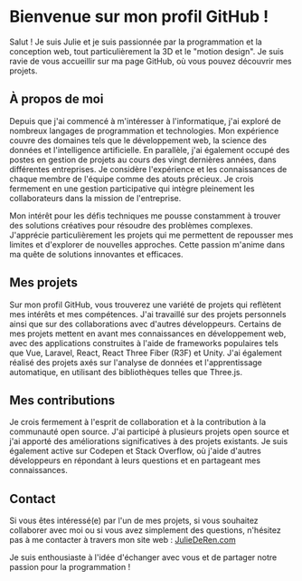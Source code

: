 # Bienvenue sur mon profil GitHub !
Salut ! Je suis Julie et je suis passionnée par la programmation et la conception web, tout particulièrement la 3D et le "motion design". Je suis ravie de vous accueillir sur ma page GitHub, où vous pouvez découvrir mes projets.

## À propos de moi
Depuis que j'ai commencé à m'intéresser à l'informatique, j'ai exploré de nombreux langages de programmation et technologies. Mon expérience couvre des domaines tels que le développement web, la science des données et l'intelligence artificielle. En parallèle, j'ai également occupé des postes en gestion de projets au cours des vingt dernières années, dans différentes entreprises.  Je considère l'expérience et les connaissances de chaque membre de l'équipe comme des atouts précieux. Je crois fermement en une gestion participative qui intègre pleinement les collaborateurs dans la mission de l'entreprise.

Mon intérêt pour les défis techniques me pousse constamment à trouver des solutions créatives pour résoudre des problèmes complexes. J'apprécie particulièrement les projets qui me permettent de repousser mes limites et d'explorer de nouvelles approches. Cette passion m'anime dans ma quête de solutions innovantes et efficaces.

## Mes projets
Sur mon profil GitHub, vous trouverez une variété de projets qui reflètent mes intérêts et mes compétences. J'ai travaillé sur des projets personnels ainsi que sur des collaborations avec d'autres développeurs. Certains de mes projets mettent en avant mes connaissances en développement web, avec des applications construites à l'aide de frameworks populaires tels que Vue, Laravel, React, React Three Fiber (R3F) et Unity. J'ai également réalisé des projets axés sur l'analyse de données et l'apprentissage automatique, en utilisant des bibliothèques telles que Three.js.

## Mes contributions
Je crois fermement à l'esprit de collaboration et à la contribution à la communauté open source. J'ai participé à plusieurs projets open source et j'ai apporté des améliorations significatives à des projets existants. Je suis également active sur Codepen et Stack Overflow, où j'aide d'autres développeurs en répondant à leurs questions et en partageant mes connaissances.

## Contact
Si vous êtes intéressé(e) par l'un de mes projets, si vous souhaitez collaborer avec moi ou si vous avez simplement des questions, n'hésitez pas à me contacter à travers mon site web : [JulieDeRen.com](https://juliederen.com)

Je suis enthousiaste à l'idée d'échanger avec vous et de partager notre passion pour la programmation !
